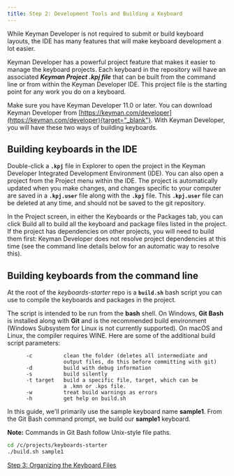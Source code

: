 ```yaml
---
title: Step 2: Development Tools and Building a Keyboard
---
```


While Keyman Developer is not required to submit or build keyboard
layouts, the IDE has many features that will make keyboard development a
lot easier.

Keyman Developer has a powerful project feature that makes it easier to
manage the keyboard projects. Each keyboard in the repository will have
an associated ***Keyman Project .kpj file*** that can be built from the
command line or from within the Keyman Developer IDE. This project file
is the starting point for any work you do on a keyboard.

Make sure you have Keyman Developer 11.0 or later. You can download
Keyman Developer from
[https://keyman.com/developer](https://keyman.com/developer){target="_blank"}.
With Keyman Developer, you will have these two ways of building
keyboards.

## Building keyboards in the IDE

Double-click a **`.kpj`** file in Explorer to open the project in the
Keyman Developer Integrated Development Environment (IDE). You can also
open a project from the Project menu within the IDE. The project is
automatically updated when you make changes, and changes specific to
your computer are saved in a **`.kpj.user`** file along with the
**`.kpj`** file. This **`.kpj.user`** file can be deleted at any time,
and should not be saved to the git repository.

In the Project screen, in either the Keyboards or the Packages tab, you
can click <span class="guibutton">Build all</span> to build all the
keyboard and package files listed in the project. If the project has
dependencies on other projects, you will need to build them first:
Keyman Developer does not resolve project dependencies at this time (see
the command line details below for an automatic way to resolve this).

## Building keyboards from the command line

At the root of the *keyboards-starter* repo is a **`build.sh`** bash
script you can use to compile the keyboards and packages in the project.

The script is intended to be run from the **bash** shell. On Windows,
**Git Bash** is installed along with **Git** and is the recommended
build environment (Windows Subsystem for Linux is not currently
supported). On macOS and Linux, the compiler requires WINE. Here are
some of the additional build script parameters:

``` none
      -c          clean the folder (deletes all intermediate and
                  output files, do this before committing with git)
      -d          build with debug information
      -s          build silently
      -t target   build a specific file, target, which can be
                  a .kmn or .kps file.
      -w          treat build warnings as errors
      -h          get help on build.sh
```

In this guide, we'll primarily use the sample keyboard name **sample1**.
From the Git Bash command prompt, we build our **sample1** keyboard.

**Note:** Commands in Git Bash follow Unix-style file paths.

``` bash
cd /c/projects/keyboards-starter
./build.sh sample1
```

[Step 3: Organizing the Keyboard Files](step-3)
